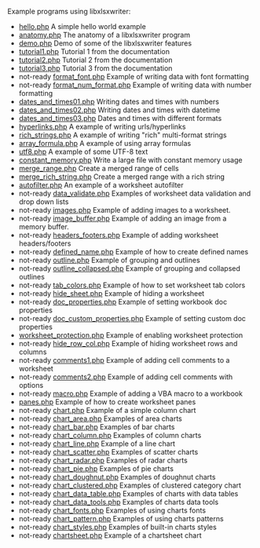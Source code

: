 Example programs using libxlsxwriter:

* [hello.php](./demos/hello.php) A simple hello world example
* [anatomy.php](./demos/anatomy.php) The anatomy of a libxlsxwriter program
* [demo.php](./demos/demo.php) Demo of some of the libxlsxwriter features
* [tutorial1.php](./demos/tutorial1.php) Tutorial 1 from the documentation
* [tutorial2.php](./demos/tutorial2.php) Tutorial 2 from the documentation
* [tutorial3.php](./demos/tutorial3.php) Tutorial 3 from the documentation
* not-ready [format_font.php](./demos/format_font.php) Example of writing data with font formatting
* not-ready [format_num_format.php](./demos/format_num_format.php) Example of writing data with number formatting
* [dates_and_times01.php](./demos/dates_and_times01.php) Writing dates and times with numbers
* [dates_and_times02.php](./demos/dates_and_times02.php) Writing dates and times with datetime
* [dates_and_times03.php](./demos/dates_and_times03.php) Dates and times with different formats
* [hyperlinks.php](./demos/hyperlinks.php) A example of writing urls/hyperlinks
* [rich_strings.php](./demos/rich_strings.php) A example of writing "rich" multi-format strings
* [array_formula.php](./demos/array_formula.php) A example of using array formulas
* [utf8.php](./demos/utf8.php) A example of some UTF-8 text
* [constant_memory.php](./demos/constant_memory.php) Write a large file with constant memory usage
* [merge_range.php](./demos/merge_range.php) Create a merged range of cells
* [merge_rich_string.php](./demos/merge_rich_string.php) Create a merged range with a rich string
* [autofilter.php](./demos/autofilter.php) An example of a worksheet autofilter
* not-ready [data_validate.php](./demos/data_validate.php) Examples of worksheet data validation and drop down lists
* not-ready [images.php](./demos/images.php) Example of adding images to a worksheet.
* not-ready [image_buffer.php](./demos/image_buffer.php) Example of adding an image from a memory buffer.
* not-ready [headers_footers.php](./demos/headers_footers.php) Example of adding worksheet headers/footers
* not-ready [defined_name.php](./demos/defined_name.php) Example of how to create defined names
* not-ready [outline.php](./demos/outline.php) Example of grouping and outlines
* not-ready [outline_collapsed.php](./demos/outline_collapsed.php) Example of grouping and collapsed outlines
* not-ready [tab_colors.php](./demos/tab_colors.php) Example of how to set worksheet tab colors
* not-ready [hide_sheet.php](./demos/hide_sheet.php) Example of hiding a worksheet
* not-ready [doc_properties.php](./demos/doc_properties.php) Example of setting workbook doc properties
* not-ready [doc_custom_properties.php](./demos/doc_custom_properties.php) Example of setting custom doc properties
* [worksheet_protection.php](./demos/worksheet_protection.php) Example of enabling worksheet protection
* not-ready [hide_row_col.php](./demos/hide_row_col.php) Example of hiding worksheet rows and columns
* not-ready [comments1.php](./demos/comments1.php) Example of adding cell comments to a worksheet
* not-ready [comments2.php](./demos/comments2.php) Example of adding cell comments with options
* not-ready [macro.php](./demos/macro.php) Example of adding a VBA macro to a workbook
* [panes.php](./demos/panes.php) Example of how to create worksheet panes
* not-ready [chart.php](./demos/chart.php) Example of a simple column chart
* not-ready [chart_area.php](./demos/chart_area.php) Examples of area charts
* not-ready [chart_bar.php](./demos/chart_bar.php) Examples of bar charts
* not-ready [chart_column.php](./demos/chart_column.php) Examples of column charts
* not-ready [chart_line.php](./demos/chart_line.php) Example of a line chart
* not-ready [chart_scatter.php](./demos/chart_scatter.php) Examples of scatter charts
* not-ready [chart_radar.php](./demos/chart_radar.php) Examples of radar charts
* not-ready [chart_pie.php](./demos/chart_pie.php) Examples of pie charts
* not-ready [chart_doughnut.php](./demos/chart_doughnut.php) Examples of doughnut charts
* not-ready [chart_clustered.php](./demos/chart_clustered.php) Examples of clustered category chart
* not-ready [chart_data_table.php](./demos/chart_data_table.php) Examples of charts with data tables
* not-ready [chart_data_tools.php](./demos/chart_data_tools.php) Examples of charts data tools
* not-ready [chart_fonts.php](./demos/chart_fonts.php) Examples of using charts fonts
* not-ready [chart_pattern.php](./demos/chart_pattern.php) Examples of using charts patterns
* not-ready [chart_styles.php](./demos/chart_styles.php) Examples of built-in charts styles
* not-ready [chartsheet.php](./demos/chartsheet.php) Example of a chartsheet chart
